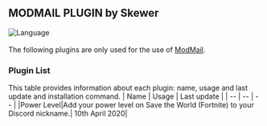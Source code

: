 ## **MODMAIL PLUGIN by Skewer**
![Language](https://camo.githubusercontent.com/2ee1d069cdcc9eb21f6682fee91aa6ef511d5e35/68747470733a2f2f696d672e736869656c64732e696f2f62616467652f4d616465253230576974682d507974686f6e253230332e372d626c75652e7376673f7374796c653d666f722d7468652d6261646765266c6f676f3d507974686f6e)
<br><br>The following plugins are only used for the use of [ModMail](https://github.com/kyb3r/modmail).


### Plugin List
This table provides information about each plugin: name, usage and last update and installation command.
|    Name   |   Usage   |  Last update |
|     --    |     --    |       --     |
|Power Level|Add your power level on Save the World (Fortnite) to your Discord nickname.| 10th April 2020|
